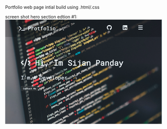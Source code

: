 Portfolio web page intial build using .html/.css



screen shot hero section edtion #1:
![screen shot of hero section edtion 1](screenshots/hero_section.png)
